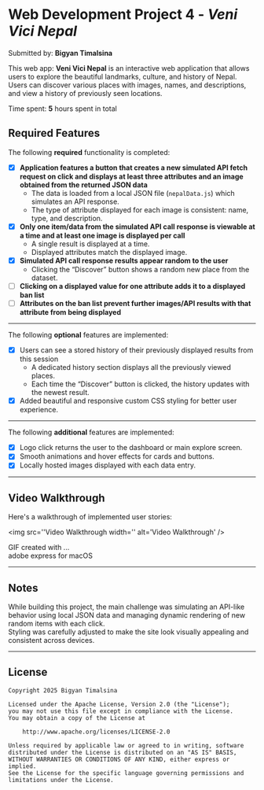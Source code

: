 # Web Development Project 4 - *Veni Vici Nepal*

Submitted by: **Bigyan Timalsina**

This web app: **Veni Vici Nepal** is an interactive web application that allows users to explore the beautiful landmarks, culture, and history of Nepal. Users can discover various places with images, names, and descriptions, and view a history of previously seen locations.

Time spent: **5** hours spent in total

## Required Features

The following **required** functionality is completed: 

- [x] **Application features a button that creates a new simulated API fetch request on click and displays at least three attributes and an image obtained from the returned JSON data**
  - The data is loaded from a local JSON file (`nepalData.js`) which simulates an API response.
  - The type of attribute displayed for each image is consistent: name, type, and description.
- [x] **Only one item/data from the simulated API call response is viewable at a time and at least one image is displayed per call**
  - A single result is displayed at a time.
  - Displayed attributes match the displayed image.
- [x] **Simulated API call response results appear random to the user**
  - Clicking the “Discover” button shows a random new place from the dataset.
- [ ] **Clicking on a displayed value for one attribute adds it to a displayed ban list**
- [ ] **Attributes on the ban list prevent further images/API results with that attribute from being displayed**

---

The following **optional** features are implemented:

- [x] Users can see a stored history of their previously displayed results from this session
  - A dedicated history section displays all the previously viewed places.
  - Each time the “Discover” button is clicked, the history updates with the newest result.
- [x] Added beautiful and responsive custom CSS styling for better user experience.

---

The following **additional** features are implemented:

* [x] Logo click returns the user to the dashboard or main explore screen.
* [x] Smooth animations and hover effects for cards and buttons.
* [x] Locally hosted images displayed with each data entry.

---

## Video Walkthrough

Here's a walkthrough of implemented user stories:

<img src=''Video Walkthrough width='' alt='Video Walkthrough' />

GIF created with ...  
adobe express for macOS

---

## Notes

While building this project, the main challenge was simulating an API-like behavior using local JSON data and managing dynamic rendering of new random items with each click.  
Styling was carefully adjusted to make the site look visually appealing and consistent across devices.

---

## License

    Copyright 2025 Bigyan Timalsina

    Licensed under the Apache License, Version 2.0 (the "License");
    you may not use this file except in compliance with the License.
    You may obtain a copy of the License at

        http://www.apache.org/licenses/LICENSE-2.0

    Unless required by applicable law or agreed to in writing, software
    distributed under the License is distributed on an "AS IS" BASIS,
    WITHOUT WARRANTIES OR CONDITIONS OF ANY KIND, either express or implied.
    See the License for the specific language governing permissions and
    limitations under the License.
